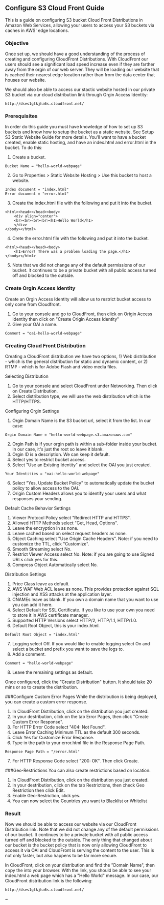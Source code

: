 ## Configure S3 Cloud Front Guide
This is a guide on configuring S3 bucket Cloud Front Distributions in Amazon Web Services, allowing your users to access your S3 buckets via caches in AWS' edge locations.

### Objective
Once set up, we should have a good understanding of the process of creating and configuring CloudFront Distributions. With CloudFront our users should see a significant load speed increase even if they are farther away from the orgin of our web server. They will be loading our website that is cached their nearest edge location rather than from the data center that houses our website. 

We should also be able to access our stactic website hosted in our private S3 bucket via our cloud distribution link through Orgin Access Identity:
```
http://dses1gtkjha6s.cloudfront.net/
```

### Prerequisites
In order do this guide you must have knowledge of how to set up S3 buckets and know how to setup the bucket as a static website. See Setup S3 Static Website Guide for more details. You'll want to have a bucket created, enable static hosting, and have an index.html and error.html in the bucket. To do this:

1. Create a bucket.
```
Bucket Name = "hello-world-webpage"
```
2. Go to Properties > Static Website Hosting > Use this bucket to host a website.
```
Index document = "index.html"
Error document = "error.html"
```
3. Create the index.html file with the following and put it into the bucket.
```
<html><head></head><body>
	<div align="center">
	<br><br><br><br><h1>Hello World</h1>
	</div>
</body></html>
```
4. Crete the error.html file with the following and put it into the bucket.
```
<html><head></head><body>
	<h1>Error! There was a problem loading the page.</h1>
</body></html>
```
5. Note that we did not change any of the default permissions of our bucket. It continues to be a private bucket with all public access turned off and blocked to the outside.

### Create Orgin Access Identity
Create an Orgin Access Identity will allow us to restrict bucket access to only come from Cloudfront.

1. Go to your console and go to CloudFront, then click on Origin Access Identity then click on "Create Origin Access Identity"
2. Give your OAI a name.
```
Comment = "oai-hello-world-webpage"
```

### Creating Cloud Front Distribution
Creating a CloudFront distribution we have two options, 1) Web distribution - which is the general distribution for static and dynamic content, or 2) RTMP - which is for Adobe Flash and video media files.

Selecting Distribution
1. Go to your console and select CloudFront under Networking. Then click on Create Distribution. 
2. Select distribution type, we will use the web distribution which is the HTTP/HTTPS.

Configuring Orgin Settings
1. Orgin Domain Name is the S3 bucket url, select it from the list. In our case:
```
Orgin Domain Name = "hello-world-webpage.s3.amazonaws.com"
```
2. Orgin Path is if your orgin path is within a sub-folder inside your bucket. In our case, it's just the root so leave it blank.
3. Orgin ID is a description. We can keep it default.
4. Select yes to restrict bucket access.
5. Select "Use an Existing Identity" and select the OAI you just created.
```
Your Identities = "oai-hello-world-webpage"
``` 
6. Select "Yes, Update Bucket Policy" to automatically update the bucket policy to allow access to the OAI.
7. Origin Custom Headers allows you to identify your users and what responses your sending. 

Default Cache Behavior Settings
1. Viewer Protocol Policy select "Redirect HTTP and HTTPS".
2. Allowed HTTP Methods select "Get, Head, Options".
3. Leave the encryption in as none.
4. Leave cached based on select request headers as none.
5. Object Caching select "Use Origin Cache Headers". Note: if you need to customize the TTL, click "Customize".
6. Smooth Streaming select No.
7. Restrict Viewer Access select No. Note: if you are going to use Signed URLs click yes for this. 
8. Compress Object Automatically select No.

Distribution Settings
1. Price Class leave as default.
2. AWS WAF Web ACL leave as none. This provides protection against SQL injection and XSS attacks at the application layer.
3. CNAMEs leave as blank. If you own a domain name that you want to use you can add it here.
4. Select Default for SSL Certificate. If you like to use your own you need to store it in AWS certificate manager.
5. Supported HTTP Versions select HTTP/2, HTTP/1.1, HTTP/1.0.
6. Default Root Object, this is your index.html.
```
Default Root Object = "index.html"
```
7. Logging select Off. If you would like to enable logging select On and select a bucket and prefix you want to save the logs to. 
8. Add a comment.
```
Comment = "hello-world-webpage"
```
8. Leave the remaining settings as default.

Once configured, click the "Create Distribution" button. It should take 20 mins or so to create the distribution.

###Configure Custom Error Pages
While the distribution is being deployed, you can create a custom error response.

1. In CloudFront Distribution, click on the distribution you just created.
2. In your destribution, click on the tab Error Pages, then click "Create Custom Error Response".
3. For HTTP Error Code select "404: Not Found".
4. Leave Error Caching Minimum TTL as the default 300 seconds.
5. Click Yes for Customize Error Response.
6. Type in the path to your error.html file in the Response Page Path.
```
Response Page Path = "/error.html"
```
7. For HTTP Response Code select "200: OK". Then click Create.

###Geo-Restrictions
You can also create restrictions based on location.

1. In CloudFront Distribution, click on the distribution you just created.
2. In your destribution, click on the tab Restrictions, then check Geo Restriction then click Edit.
3. Enable Geo-Restriction, click yes.
4. You can now select the Countries you want to Blacklist or Whitelist

### Result
Now we should be able to access our website via our CloudFront Distribution link. Note that we did not change any of the default permissions of our bucket. It continues to be a private bucket with all public access turned off and blocked to the outside. The only thing that changed about our bucket is the bucket policy that is now only allowing CloudFront to access it via OAI and CloudFront is serving the content to the user. This is not only faster, but also happens to be far more secure. 

In CloudFront, click on your distribution and find the "Domain Name", then copy the into your browser. With the link, you should be able to see your index.html a web page which has a "Hello World" message. In our case, our CloudFront distribution link is the following:
```
http://dses1gtkjha6s.cloudfront.net/
```
~